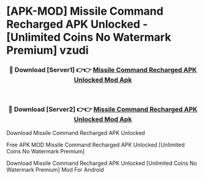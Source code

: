 # [APK-MOD] Missile Command  Recharged APK Unlocked - [Unlimited Coins No Watermark Premium] vzudi



<div align="center">
<h3>🔴 Download [Server1] 👉👉 <a href="https://momento.my/?title=Missile_Command__Recharged_APK_Unlocked">Missile Command  Recharged APK Unlocked Mod Apk</a></h3><br>

<h3>🔴 Download [Server2] 👉👉 <a href="https://momento.my/?title=Missile_Command__Recharged_APK_Unlocked">Missile Command  Recharged APK Unlocked Mod Apk</a></h3>
</div>



Download Missile Command  Recharged APK Unlocked 

Free APK MOD Missile Command  Recharged APK Unlocked [Unlimited Coins No Watermark Premium]

Download Missile Command  Recharged APK Unlocked [Unlimited Coins No Watermark Premium] Mod For Android
